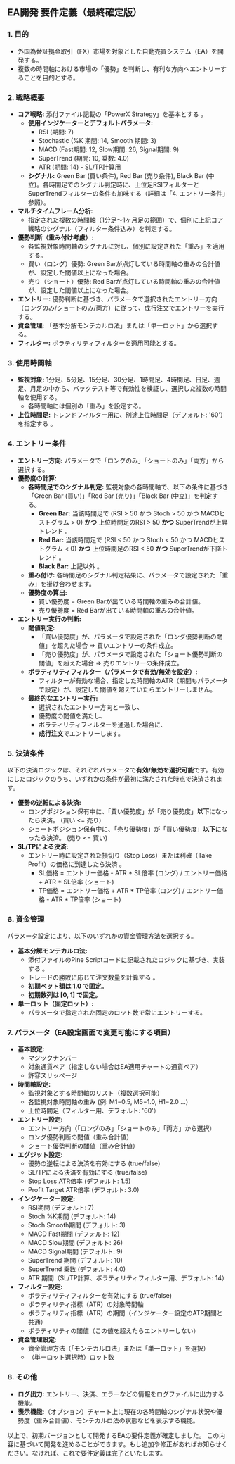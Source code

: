## **EA開発 要件定義（最終確定版）**

### **1\. 目的**

* 外国為替証拠金取引（FX）市場を対象とした自動売買システム（EA）を開発する。  
* 複数の時間軸における市場の「優勢」を判断し、有利な方向へエントリーすることを目的とする。

### **2\. 戦略概要**

* **コア戦略:** 添付ファイル記載の「PowerX Strategy」を基本とする 。  
  * **使用インジケーターとデフォルトパラメータ:**  
    * RSI (期間: 7\)  
    * Stochastic (%K 期間: 14, Smooth 期間: 3\)  
    * MACD (Fast期間: 12, Slow期間: 26, Signal期間: 9\)  
    * SuperTrend (期間: 10, 乗数: 4.0)  
    * ATR (期間: 14\) \- SL/TP計算用  
  * **シグナル:** Green Bar (買い条件), Red Bar (売り条件), Black Bar (中立)。各時間足でのシグナル判定時に、上位足RSIフィルターとSuperTrendフィルターの条件も加味する（詳細は「4. エントリー条件」参照）。  
* **マルチタイムフレーム分析:**  
  * 指定された複数の時間軸（1分足～1ヶ月足の範囲）で、個別に上記コア戦略のシグナル（フィルター条件込み）を判定する。  
* **優勢判断（重み付け考慮）:**  
  * 各監視対象時間軸のシグナルに対し、個別に設定された「重み」を適用する。  
  * 買い（ロング）優勢: Green Barが点灯している時間軸の重みの合計値が、設定した閾値以上になった場合。  
  * 売り（ショート）優勢: Red Barが点灯している時間軸の重みの合計値が、設定した閾値以上になった場合。  
* **エントリー:** 優勢判断に基づき、パラメータで選択されたエントリー方向（ロングのみ/ショートのみ/両方）に従って、成行注文でエントリーを実行する。  
* **資金管理:** 「基本分解モンテカルロ法」または「単一ロット」から選択する。  
* **フィルター:** ボラティリティフィルターを適用可能とする。

### **3\. 使用時間軸**

* **監視対象:** 1分足、5分足、15分足、30分足、1時間足、4時間足、日足、週足、月足の中から、バックテスト等で有効性を検証し、選択した複数の時間軸を使用する。  
  * 各時間軸には個別の「重み」を設定する。  
* **上位時間足:** トレンドフィルター用に、別途上位時間足（デフォルト: '60'）を指定する 。

### **4\. エントリー条件**

* **エントリー方向:** パラメータで「ロングのみ」「ショートのみ」「両方」から選択する。  
* **優勢度の計算:**  
  * **各時間足でのシグナル判定:** 監視対象の各時間軸で、以下の条件に基づき「Green Bar (買い)」「Red Bar (売り)」「Black Bar (中立)」を判定する。  
    * **Green Bar:** 当該時間足で (RSI \> 50 かつ Stoch \> 50 かつ MACDヒストグラム \> 0\) **かつ** 上位時間足のRSI \> 50 **かつ** SuperTrendが上昇トレンド 。  
    * **Red Bar:** 当該時間足で (RSI \< 50 かつ Stoch \< 50 かつ MACDヒストグラム \< 0\) **かつ** 上位時間足のRSI \< 50 **かつ** SuperTrendが下降トレンド 。  
    * **Black Bar:** 上記以外 。  
  * **重み付け:** 各時間足のシグナル判定結果に、パラメータで設定された「重み」を掛け合わせます。  
  * **優勢度の算出:**  
    * 買い優勢度 \= Green Barが出ている時間軸の重みの合計値。  
    * 売り優勢度 \= Red Barが出ている時間軸の重みの合計値。  
* **エントリー実行の判断:**  
  * **閾値判定:**  
    * 「買い優勢度」が、パラメータで設定された「ロング優勢判断の閾値」を超えた場合 ⇒ 買いエントリーの条件成立。  
    * 「売り優勢度」が、パラメータで設定された「ショート優勢判断の閾値」を超えた場合 ⇒ 売りエントリーの条件成立。  
  * **ボラティリティフィルター（パラメータで有効/無効を設定）:**  
    * フィルターが有効な場合、指定した時間軸のATR（期間もパラメータで設定）が、設定した閾値を超えていたらエントリーしません。  
  * **最終的なエントリー実行:**  
    * 選択されたエントリー方向と一致し、  
    * 優勢度の閾値を満たし、  
    * ボラティリティフィルターを通過した場合に、  
    * **成行注文**でエントリーします。

### **5\. 決済条件**

以下の決済ロジックは、それぞれパラメータで**有効/無効を選択可能**です。有効にしたロジックのうち、いずれかの条件が最初に満たされた時点で決済されます。

* **優勢の逆転による決済:**  
  * ロングポジション保有中に、「買い優勢度」が「売り優勢度」**以下**になったら決済。 (買い \<= 売り)  
  * ショートポジション保有中に、「売り優勢度」が「買い優勢度」**以下**になったら決済。 (売り \<= 買い)  
* **SL/TPによる決済:**  
  * エントリー時に設定された損切り（Stop Loss）または利確（Take Profit）の価格に到達したら決済 。  
    * SL価格 \= エントリー価格 \- ATR \* SL倍率 (ロング) / エントリー価格 \+ ATR \* SL倍率 (ショート)  
    * TP価格 \= エントリー価格 \+ ATR \* TP倍率 (ロング) / エントリー価格 \- ATR \* TP倍率 (ショート)

### **6\. 資金管理**

パラメータ設定により、以下のいずれかの資金管理方法を選択する。

* **基本分解モンテカルロ法:**  
  * 添付ファイルのPine Scriptコードに記載されたロジックに基づき、実装する 。  
  * トレードの勝敗に応じて注文数量を計算する 。  
  * **初期ベット額は 1.0 で固定。**  
  * **初期数列は \[0, 1\] で固定。**  
* **単一ロット（固定ロット）:**  
  * パラメータで指定された固定のロット数で常にエントリーする。

### **7\. パラメータ（EA設定画面で変更可能にする項目）**

* **基本設定:**  
  * マジックナンバー  
  * 対象通貨ペア（指定しない場合はEA適用チャートの通貨ペア）  
  * 許容スリッページ  
* **時間軸設定:**  
  * 監視対象とする時間軸のリスト（複数選択可能）  
  * 各監視対象時間軸の重み (例: M1=0.5, M5=1.0, H1=2.0 ...)  
  * 上位時間足（フィルター用、デフォルト: '60'）  
* **エントリー設定:**  
  * エントリー方向（「ロングのみ」「ショートのみ」「両方」から選択）  
  * ロング優勢判断の閾値（重み合計値）  
  * ショート優勢判断の閾値（重み合計値）  
* **エグジット設定:**  
  * 優勢の逆転による決済を有効にする (true/false)  
  * SL/TPによる決済を有効にする (true/false)  
  * Stop Loss ATR倍率 (デフォルト: 1.5)  
  * Profit Target ATR倍率 (デフォルト: 3.0)  
* **インジケーター設定:**  
  * RSI期間 (デフォルト: 7\)  
  * Stoch %K期間 (デフォルト: 14\)  
  * Stoch Smooth期間 (デフォルト: 3\)  
  * MACD Fast期間 (デフォルト: 12\)  
  * MACD Slow期間 (デフォルト: 26\)  
  * MACD Signal期間 (デフォルト: 9\)  
  * SuperTrend 期間 (デフォルト: 10\)  
  * SuperTrend 乗数 (デフォルト: 4.0)  
  * ATR 期間（SL/TP計算、ボラティリティフィルター用、デフォルト: 14）  
* **フィルター設定:**  
  * ボラティリティフィルターを有効にする (true/false)  
  * ボラティリティ指標（ATR）の対象時間軸  
  * ボラティリティ指標（ATR）の期間（インジケーター設定のATR期間と共通）  
  * ボラティリティの閾値（この値を超えたらエントリーしない）  
* **資金管理設定:**  
  * 資金管理方法（「モンテカルロ法」または「単一ロット」を選択）  
  * （単一ロット選択時）ロット数

### **8\. その他**

* **ログ出力:** エントリー、決済、エラーなどの情報をログファイルに出力する機能。  
* **表示機能:**（オプション）チャート上に現在の各時間軸のシグナル状況や優勢度（重み合計値）、モンテカルロ法の状態などを表示する機能。

以上で、初期バージョンとして開発するEAの要件定義が確定しました。 この内容に基づいて開発を進めることができます。もし追加や修正があればお知らせください。なければ、これで要件定義は完了といたします。